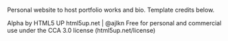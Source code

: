 Personal website to host portfolio works and bio. Template credits below.

Alpha by HTML5 UP
html5up.net | @ajlkn
Free for personal and commercial use under the CCA 3.0 license (html5up.net/license)
